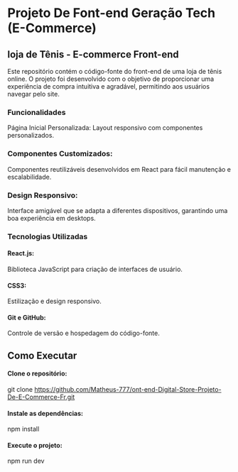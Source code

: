 # Projeto De Font-end Geração Tech (E-Commerce) 

## loja de Tênis - E-commerce Front-end

Este repositório contém o código-fonte do front-end de uma loja de tênis online. O projeto foi desenvolvido com o objetivo de proporcionar uma experiência de compra intuitiva e agradável, permitindo aos usuários navegar pelo site.

### Funcionalidades
Página Inicial Personalizada: 
Layout responsivo com componentes personalizados.

### Componentes Customizados:
Componentes reutilizáveis desenvolvidos em React para fácil manutenção e escalabilidade.

### Design Responsivo: 
Interface amigável que se adapta a diferentes dispositivos, garantindo uma boa experiência em desktops.

### Tecnologias Utilizadas
#### React.js: 
Biblioteca JavaScript para criação de interfaces de usuário.
#### CSS3: 
Estilização e design responsivo.
#### Git e GitHub:
Controle de versão e hospedagem do código-fonte.


## Como Executar
#### Clone o repositório:
git clone https://github.com/Matheus-777/ont-end-Digital-Store-Projeto-De-E-Commerce-Fr.git
#### Instale as dependências:
npm install
#### Execute o projeto:
npm run dev 

